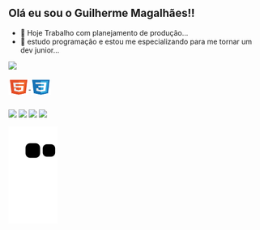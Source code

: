 ## Olá eu sou o Guilherme Magalhães!!


- 🔭 Hoje Trabalho com planejamento de produção... 
- 🌱 estudo programação e estou me especializando para me tornar um dev junior...

<div align="left">
  <a href="https://github.com/Guilhermeveni">
  <img height="180em" src="https://github-readme-stats.vercel.app/api?username=Guilhermeveni&show_icons=true&theme=github_dark&include_all_commits=true&count_private=true"/>

</div>

<div style="display: inline_block"><br>
 
  <img align="center" alt="Rafa-HTML" height="30" width="40" src="https://raw.githubusercontent.com/devicons/devicon/master/icons/html5/html5-original.svg">
  <img align="center" alt="Rafa-CSS" height="30" width="40" src="https://raw.githubusercontent.com/devicons/devicon/master/icons/css3/css3-original.svg">

</div>

##

<div>
  <a href="https://www.instagram.com/guilherme_magalhaes_jw/" target="_blank"><img src="https://img.shields.io/badge/-Instagram-%23E4405F?style=for-the-badge&logo=instagram&logoColor=white" target="_blank"></a>
 <a href="https://discord.com/channels/1024120164050010112/1024120164050010115" target="_blank"><img src="https://img.shields.io/badge/Discord-7289DA?style=for-the-badge&logo=discord&logoColor=white" target="_blank"></a> 
  <a href = "mailto:guimagalhaes558@gmail.com"><img src="https://img.shields.io/badge/-Gmail-%23333?style=for-the-badge&logo=gmail&logoColor=white" target="_blank"></a>
  <a href="https://www.linkedin.com/in/guilherme-venicios-magalh%C3%A3es-9205b2203/" target="_blank"><img src="https://img.shields.io/badge/-LinkedIn-%230077B5?style=for-the-badge&logo=linkedin&logoColor=white" target="_blank"></a> 
  
  ![Snake animation](https://github.com/Guilhermeveni/Guilhermeveni/blob/output/github-contribution-grid-snake.svg)

</div>
